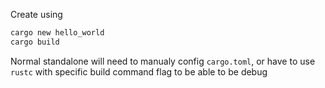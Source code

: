 Create using
```sh
cargo new hello_world
cargo build
```


Normal standalone will need to manualy config `cargo.toml`, or have to use `rustc` with specific build command flag to be able to be debug

